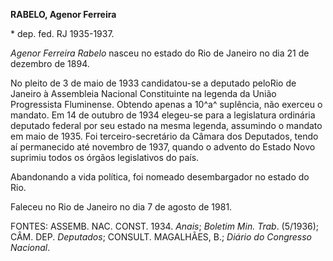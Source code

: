 **RABELO, Agenor Ferreira**

\* dep. fed. RJ 1935-1937.

*Agenor Ferreira Rabelo* nasceu no estado do Rio de Janeiro no dia 21 de
dezembro de 1894.

No pleito de 3 de maio de 1933 candidatou-se a deputado peloRio de
Janeiro à Assembleia Nacional Constituinte na legenda da União
Progressista Fluminense. Obtendo apenas a 10^a^ suplência, não exerceu o
mandato. Em 14 de outubro de 1934 elegeu-se para a legislatura ordinária
deputado federal por seu estado na mesma legenda, assumindo o mandato em
maio de 1935. Foi terceiro-secretário da Câmara dos Deputados, tendo aí
permanecido até novembro de 1937, quando o advento do Estado Novo
suprimiu todos os órgãos legislativos do país.

Abandonando a vida política, foi nomeado desembargador no estado do Rio.

Faleceu no Rio de Janeiro no dia 7 de agosto de 1981.

FONTES: ASSEMB. NAC. CONST. 1934. *Anais*; *Boletim Min. Trab*.
(5/1936); CÂM. DEP. *Deputados*; CONSULT. MAGALHÃES, B.; *Diário do
Congresso Nacional*.
